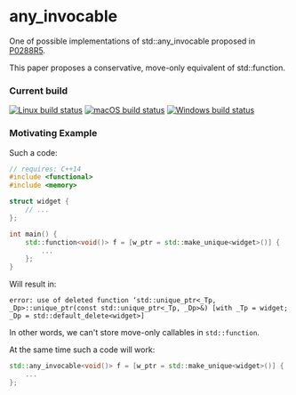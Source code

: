 # any_invocable
One of possible implementations of std::any_invocable proposed in [P0288R5](https://wg21.link/P0288R5).

This paper proposes a conservative, move-only equivalent of std::function.

### Current build
[![Linux build status](https://github.com/ofats/any_invocable/actions/workflows/linux_builds.yml/badge.svg)](https://github.com/ofats/any_invocable/actions/workflows/linux_builds.yml)
[![macOS build status](https://github.com/ofats/any_invocable/actions/workflows/macos_builds.yml/badge.svg)](https://github.com/ofats/any_invocable/actions/workflows/macos_builds.yml)
[![Windows build status](https://github.com/ofats/any_invocable/actions/workflows/windows_builds.yml/badge.svg)](https://github.com/ofats/any_invocable/actions/workflows/windows_builds.yml)

### Motivating Example
Such a code:
```c++
// requires: C++14
#include <functional>
#include <memory>

struct widget {
    // ...
};

int main() {
    std::function<void()> f = [w_ptr = std::make_unique<widget>()] {
        ...
    };
}
```
Will result in:
```
error: use of deleted function ‘std::unique_ptr<_Tp, _Dp>::unique_ptr(const std::unique_ptr<_Tp, _Dp>&) [with _Tp = widget; _Dp = std::default_delete<widget>]
```
In other words, we can't store move-only callables in `std::function`.

At the same time such a code will work:
```c++
std::any_invocable<void()> f = [w_ptr = std::make_unique<widget>()] {
    ...
};
```
